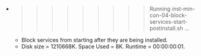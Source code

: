 * >>>>>>>>> Running inst-min-con-04-block-services-start-postinstall.sh ...
  * Block services from starting after they are being installed.
  * Disk size = 1210668K. Space Used = 8K. Runtime = 00:00:00:01.
